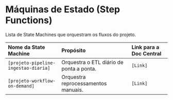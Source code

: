 # Máquinas de Estado (Step Functions)

Lista de State Machines que orquestram os fluxos do projeto.

| Nome da State Machine | Propósito | Link para a Doc Central |
| :--- | :--- | :--- |
| `[projeto-pipeline-ingestao-diaria]` | Orquestra o ETL diário de ponta a ponta. | `[Link]` |
| `[projeto-workflow-on-demand]` | Orquestra reprocessamentos manuais. | `[Link]` |